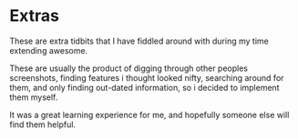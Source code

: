 # Extras
These are extra tidbits that I have fiddled around with during my time
extending awesome.

These are usually the product of digging through other peoples screenshots,
finding features i thought looked nifty, searching around for them,
and only finding out-dated information, so i decided to implement them myself.

It was a great learning experience for me, and hopefully someone else
will find them helpful.
